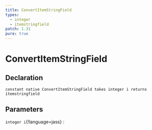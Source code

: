 ```yaml
---
title: ConvertItemStringField
types:
  - integer
  - itemstringfield
patch: 1.31
pure: true
---
```


# ConvertItemStringField

## Declaration

```jass
constant native ConvertItemStringField takes integer i returns itemstringfield
```

## Parameters
`integer i`{!language=jass}
: 

